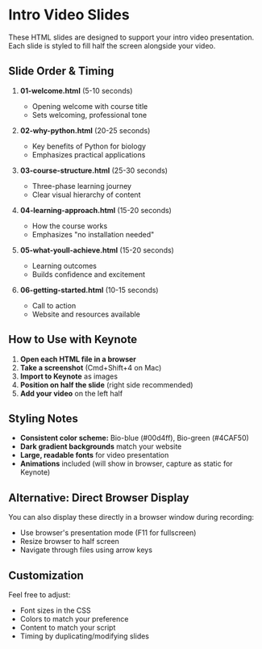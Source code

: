 # Intro Video Slides

These HTML slides are designed to support your intro video presentation. Each slide is styled to fill half the screen alongside your video.

## Slide Order & Timing

1. **01-welcome.html** (5-10 seconds)
   - Opening welcome with course title
   - Sets welcoming, professional tone

2. **02-why-python.html** (20-25 seconds)
   - Key benefits of Python for biology
   - Emphasizes practical applications

3. **03-course-structure.html** (25-30 seconds)
   - Three-phase learning journey
   - Clear visual hierarchy of content

4. **04-learning-approach.html** (15-20 seconds)
   - How the course works
   - Emphasizes "no installation needed"

5. **05-what-youll-achieve.html** (15-20 seconds)
   - Learning outcomes
   - Builds confidence and excitement

6. **06-getting-started.html** (10-15 seconds)
   - Call to action
   - Website and resources available

## How to Use with Keynote

1. **Open each HTML file in a browser**
2. **Take a screenshot** (Cmd+Shift+4 on Mac)
3. **Import to Keynote** as images
4. **Position on half the slide** (right side recommended)
5. **Add your video** on the left half

## Styling Notes

- **Consistent color scheme:** Bio-blue (#00d4ff), Bio-green (#4CAF50)
- **Dark gradient backgrounds** match your website
- **Large, readable fonts** for video presentation
- **Animations** included (will show in browser, capture as static for Keynote)

## Alternative: Direct Browser Display

You can also display these directly in a browser window during recording:
- Use browser's presentation mode (F11 for fullscreen)
- Resize browser to half screen
- Navigate through files using arrow keys

## Customization

Feel free to adjust:
- Font sizes in the CSS
- Colors to match your preference
- Content to match your script
- Timing by duplicating/modifying slides